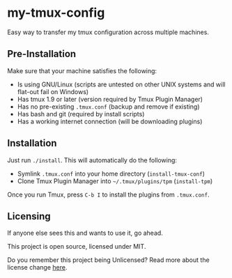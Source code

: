 # my-tmux-config

Easy way to transfer my tmux configuration across multiple machines.

## Pre-Installation

Make sure that your machine satisfies the following:
- Is using GNU/Linux (scripts are untested on other UNIX systems and will
  flat-out fail on Windows)
- Has tmux 1.9 or later (version required by Tmux Plugin Manager)
- Has no pre-existing `.tmux.conf` (backup and remove if existing)
- Has bash and git (required by install scripts)
- Has a working internet connection (will be downloading plugins)

## Installation

Just run `./install`. This will automatically do the following:
- Symlink `.tmux.conf` into your home directory (`install-tmux-conf`)
- Clone Tmux Plugin Manager into `~/.tmux/plugins/tpm` (`install-tpm`)

Once you run Tmux, press `C-b I` to install the plugins from `.tmux.conf`.

## Licensing

If anyone else sees this and wants to use it, go ahead.

This project is open source, licensed under MIT.

Do you remember this project being Unlicensed? Read more about the license
change [here][license-change].

[license-change]: https://github.com/igemnace/dotfiles/issues/2

